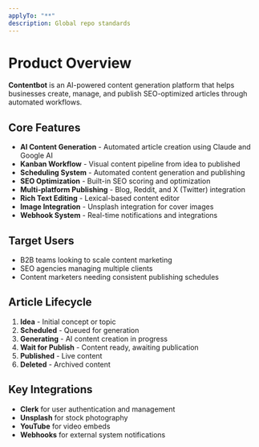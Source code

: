 ```yaml
---
applyTo: "**"             
description: Global repo standards
---
```

# Product Overview

**Contentbot** is an AI-powered content generation platform that helps businesses create, manage, and publish SEO-optimized articles through automated workflows.

## Core Features
- **AI Content Generation** - Automated article creation using Claude and Google AI
- **Kanban Workflow** - Visual content pipeline from idea to published
- **Scheduling System** - Automated content generation and publishing
- **SEO Optimization** - Built-in SEO scoring and optimization
- **Multi-platform Publishing** - Blog, Reddit, and X (Twitter) integration
- **Rich Text Editing** - Lexical-based content editor
- **Image Integration** - Unsplash integration for cover images
- **Webhook System** - Real-time notifications and integrations

## Target Users
- B2B teams looking to scale content marketing
- SEO agencies managing multiple clients
- Content marketers needing consistent publishing schedules

## Article Lifecycle
1. **Idea** - Initial concept or topic
2. **Scheduled** - Queued for generation
3. **Generating** - AI content creation in progress
4. **Wait for Publish** - Content ready, awaiting publication
5. **Published** - Live content
6. **Deleted** - Archived content

## Key Integrations
- **Clerk** for user authentication and management
- **Unsplash** for stock photography
- **YouTube** for video embeds
- **Webhooks** for external system notifications